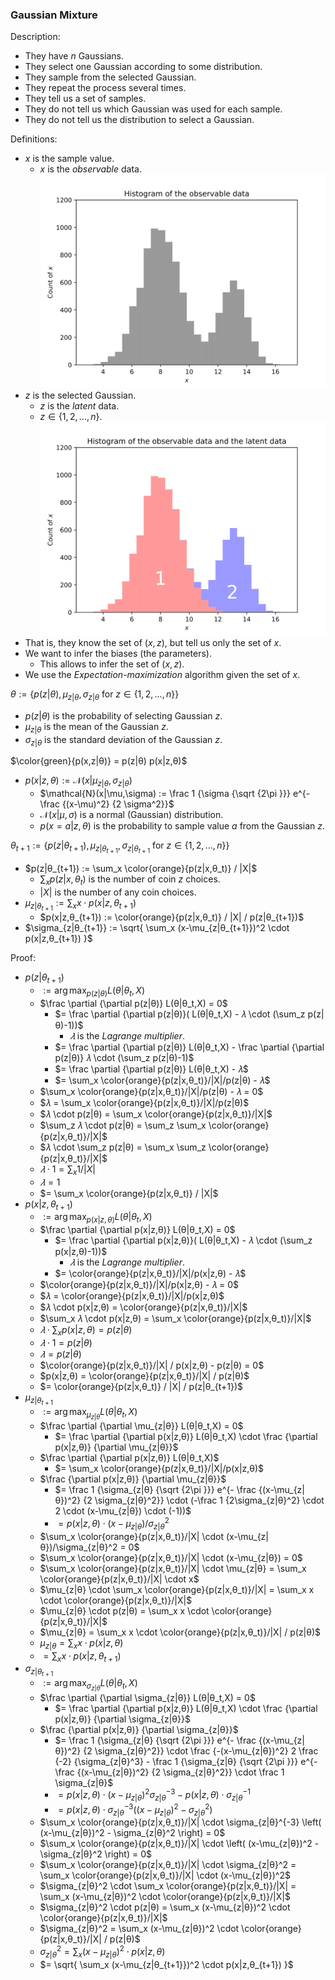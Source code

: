 ### Gaussian Mixture

Description:
- They have $n$ Gaussians.
- They select one Gaussian according to some distribution.
- They sample from the selected Gaussian.
- They repeat the process several times.
- They tell us a set of samples.
- They do not tell us which Gaussian was used for each sample.
- They do not tell us the distribution to select a Gaussian.

Definitions:
- $x$ is the sample value.
  - $x$ is the _observable_ data.
  </br>![Histogram of the observable data](.Gaussian%20Mixture.md/Histogram%20of%20the%20observable%20data.svg)
- $z$ is the selected Gaussian.
  - $z$ is the _latent_ data.
  - $z \in \{ 1, 2, ..., n \}$.
   </br>![Histogram of the observable data and the latent data](.Gaussian%20Mixture.md/Histogram%20of%20the%20observable%20data%20and%20the%20latent%20data.svg)
- That is, they know the set of $(x,z)$, but tell us only the set of $x$.
- We want to infer the biases (the parameters).
  - This allows to infer the set of $(x,z)$.
- We use the _Expectation-maximization_ algorithm given the set of $x$.

$θ := \{ p(z|θ), \mu_{z|θ}, \sigma_{z|θ} \text{ for } z \in \{1, 2, ..., n \} \}$
- $p(z|θ)$ is the probability of selecting Gaussian $z$.
- $\mu_{z|θ}$ is the mean of the Gaussian $z$.
- $\sigma_{z|θ}$ is the standard deviation of the Gaussian $z$.

$\color{green}{p(x,z|θ)} = p(z|θ) p(x|z,θ)$
- $p(x|z,θ) := \mathcal{N}(x|\mu_{z|θ},\sigma_{z|θ})$
  - $\mathcal{N}(x|\mu,\sigma) := \frac 1 {\sigma {\sqrt {2\pi }}} e^{- \frac {(x-\mu)^2} {2 \sigma^2}}$
  - $\mathcal{N}(x|\mu,\sigma)$ is a normal (Gaussian) distribution.
  - $p(x=a|z,θ)$ is the probability to sample value $a$ from the Gaussian $z$.

$θ_{t+1} := \{ p(z|θ_{t+1}), \mu_{z|θ_{t+1}}, \sigma_{z|θ_{t+1}} \text{ for } z \in \{1, 2, ..., n \} \}$
- $p(z|θ_{t+1}) := \sum_x \color{orange}{p(z|x,θ_t)} / |X|$
  - $\sum_x p(z|x,θ_t)$ is the number of coin $z$ choices.
  - $|X|$ is the number of any coin choices.
- $\mu_{z|θ_{t+1}} := \sum_x x \cdot p(x|z,θ_{t+1})$
  - $p(x|z,θ_{t+1}) := \color{orange}{p(z|x,θ_t)} / |X| / p(z|θ_{t+1})$
- $\sigma_{z|θ_{t+1}} := \sqrt{ \sum_x (x-\mu_{z|θ_{t+1}})^2 \cdot p(x|z,θ_{t+1}) }$

Proof:
- $p(z|θ_{t+1})$
  - $:= \arg\max_{p(z|θ)} L(θ|θ_t,X)$
  - $\frac \partial {\partial p(z|θ)} L(θ|θ_t,X) = 0$
    - $= \frac \partial {\partial p(z|θ)}( L(θ|θ_t,X) - 𝜆 \cdot (\sum_z p(z|θ)-1))$
      - $𝜆$ is the _Lagrange multiplier_.
    - $= \frac \partial {\partial p(z|θ)} L(θ|θ_t,X) - \frac \partial {\partial p(z|θ)} 𝜆 \cdot (\sum_z p(z|θ)-1)$
    - $= \frac \partial {\partial p(z|θ)} L(θ|θ_t,X) - 𝜆$
    - $= \sum_x \color{orange}{p(z|x,θ_t)}/|X|/p(z|θ) - 𝜆$
  - $\sum_x \color{orange}{p(z|x,θ_t)}/|X|/p(z|θ) - 𝜆 = 0$
  - $𝜆 = \sum_x \color{orange}{p(z|x,θ_t)}/|X|/p(z|θ)$
  - $𝜆 \cdot p(z|θ) = \sum_x \color{orange}{p(z|x,θ_t)}/|X|$
  - $\sum_z 𝜆 \cdot p(z|θ) = \sum_z \sum_x \color{orange}{p(z|x,θ_t)}/|X|$
  - $𝜆 \cdot \sum_z p(z|θ) = \sum_x \sum_z \color{orange}{p(z|x,θ_t)}/|X|$
  - $𝜆 \cdot 1 = \sum_x 1/|X|$
  - $𝜆 = 1$
  - $= \sum_x \color{orange}{p(z|x,θ_t)} / |X|$
- $p(x|z,θ_{t+1})$
  - $:= \arg\max_{p(x|z,θ)} L(θ|θ_t,X)$
  - $\frac \partial {\partial p(x|z,θ)} L(θ|θ_t,X) = 0$
    - $= \frac \partial {\partial p(x|z,θ)}( L(θ|θ_t,X) - 𝜆 \cdot (\sum_z p(x|z,θ)-1))$
      - $𝜆$ is the _Lagrange multiplier_.
    - $= \color{orange}{p(z|x,θ_t)}/|X|/p(x|z,θ) - 𝜆$
  - $\color{orange}{p(z|x,θ_t)}/|X|/p(x|z,θ) - 𝜆 = 0$
  - $𝜆 = \color{orange}{p(z|x,θ_t)}/|X|/p(x|z,θ)$
  - $𝜆 \cdot p(x|z,θ) = \color{orange}{p(z|x,θ_t)}/|X|$
  - $\sum_x 𝜆 \cdot p(x|z,θ) = \sum_x \color{orange}{p(z|x,θ_t)}/|X|$
  - $𝜆 \cdot \sum_x p(x|z,θ) = p(z|θ)$
  - $𝜆 \cdot 1 = p(z|θ)$
  - $𝜆 = p(z|θ)$
  - $\color{orange}{p(z|x,θ_t)}/|X| / p(x|z,θ) - p(z|θ) = 0$
  - $p(x|z,θ) = \color{orange}{p(z|x,θ_t)}/|X| / p(z|θ)$
  - $= \color{orange}{p(z|x,θ_t)} / |X| / p(z|θ_{t+1})$
- $\mu_{z|θ_{t+1}}$
  - $:= \arg\max_{\mu_{z|θ}} L(θ|θ_t,X)$
  - $\frac \partial {\partial \mu_{z|θ}} L(θ|θ_t,X) = 0$
    - $= \frac \partial {\partial p(x|z,θ)} L(θ|θ_t,X) \cdot \frac {\partial p(x|z,θ)} {\partial \mu_{z|θ}}$
  - $\frac \partial {\partial p(x|z,θ)} L(θ|θ_t,X)$
    - $= \sum_x \color{orange}{p(z|x,θ_t)}/|X|/p(x|z,θ)$
  - $\frac {\partial p(x|z,θ)} {\partial \mu_{z|θ}}$
    - $= \frac 1 {\sigma_{z|θ} {\sqrt {2\pi }}} e^{- \frac {(x-\mu_{z|θ})^2} {2 \sigma_{z|θ}^2}} \cdot (-\frac 1 {2\sigma_{z|θ}^2} \cdot 2 \cdot (x-\mu_{z|θ}) \cdot (-1))$
    - $= p(x|z,θ) \cdot (x-\mu_{z|θ})/\sigma_{z|θ}^2$
  - $\sum_x \color{orange}{p(z|x,θ_t)}/|X| \cdot (x-\mu_{z|θ})/\sigma_{z|θ}^2 = 0$
  - $\sum_x \color{orange}{p(z|x,θ_t)}/|X| \cdot (x-\mu_{z|θ}) = 0$
  - $\sum_x \color{orange}{p(z|x,θ_t)}/|X| \cdot \mu_{z|θ} = \sum_x \color{orange}{p(z|x,θ_t)}/|X| \cdot x$
  - $\mu_{z|θ} \cdot \sum_x \color{orange}{p(z|x,θ_t)}/|X| = \sum_x x \cdot \color{orange}{p(z|x,θ_t)}/|X|$
  - $\mu_{z|θ} \cdot p(z|θ) = \sum_x x \cdot \color{orange}{p(z|x,θ_t)}/|X|$
  - $\mu_{z|θ} = \sum_x x \cdot \color{orange}{p(z|x,θ_t)}/|X| / p(z|θ)$
  - $\mu_{z|θ} = \sum_x x \cdot p(x|z,θ)$
  - $= \sum_x x \cdot p(x|z,θ_{t+1})$
- $\sigma_{z|θ_{t+1}}$
  - $:= \arg\max_{\sigma_{z|θ}} L(θ|θ_t,X)$
  - $\frac \partial {\partial \sigma_{z|θ}} L(θ|θ_t,X) = 0$
    - $= \frac \partial {\partial p(x|z,θ)} L(θ|θ_t,X) \cdot \frac {\partial p(x|z,θ)} {\partial \sigma_{z|θ}}$
  - $\frac {\partial p(x|z,θ)} {\partial \sigma_{z|θ}}$
    - $= \frac 1 {\sigma_{z|θ} {\sqrt {2\pi }}} e^{- \frac {(x-\mu_{z|θ})^2} {2 \sigma_{z|θ}^2}} \cdot \frac {-(x-\mu_{z|θ})^2} 2 \frac {-2} {\sigma_{z|θ}^3} - \frac 1 {\sigma_{z|θ} {\sqrt {2\pi }}} e^{- \frac {(x-\mu_{z|θ})^2} {2 \sigma_{z|θ}^2}} \cdot \frac 1 \sigma_{z|θ}$
    - $= p(x|z,θ) \cdot (x-\mu_{z|θ})^2\sigma_{z|θ}^{-3} - p(x|z,θ) \cdot \sigma_{z|θ}^{-1}$
    - $= p(x|z,θ) \cdot \sigma_{z|θ}^{-3} \left( (x-\mu_{z|θ})^2 - \sigma_{z|θ}^2 \right)$
  - $\sum_x \color{orange}{p(z|x,θ_t)}/|X| \cdot \sigma_{z|θ}^{-3} \left( (x-\mu_{z|θ})^2 - \sigma_{z|θ}^2 \right) = 0$
  - $\sum_x \color{orange}{p(z|x,θ_t)}/|X| \cdot \left( (x-\mu_{z|θ})^2 - \sigma_{z|θ}^2 \right) = 0$
  - $\sum_x \color{orange}{p(z|x,θ_t)}/|X| \cdot \sigma_{z|θ}^2 = \sum_x \color{orange}{p(z|x,θ_t)}/|X| \cdot (x-\mu_{z|θ})^2$
  - $\sigma_{z|θ}^2 \cdot \sum_x \color{orange}{p(z|x,θ_t)}/|X| = \sum_x (x-\mu_{z|θ})^2 \cdot \color{orange}{p(z|x,θ_t)}/|X|$
  - $\sigma_{z|θ}^2 \cdot p(z|θ) = \sum_x (x-\mu_{z|θ})^2 \cdot \color{orange}{p(z|x,θ_t)}/|X|$
  - $\sigma_{z|θ}^2 = \sum_x (x-\mu_{z|θ})^2 \cdot \color{orange}{p(z|x,θ_t)}/|X| / p(z|θ)$
  - $\sigma_{z|θ}^2 = \sum_x (x-\mu_{z|θ})^2 \cdot p(x|z,θ)$
  - $= \sqrt{ \sum_x (x-\mu_{z|θ_{t+1}})^2 \cdot p(x|z,θ_{t+1}) }$
